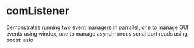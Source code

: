 # comListener

Demonstrates running two event managers in parrallel, one to manage GUI events using windex, one to manage asynchronous serial port reads using boost::asio

